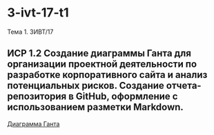 # 3-ivt-17-t1
Тема 1. 3ИВТ/17

## ИСР 1.2 Создание диаграммы Ганта для организации проектной деятельности по разработке корпоративного сайта и анализ потенциальных рисков. Создание отчета-репозитория в GitHub, оформление с использованием разметки Markdown.

[Диаграмма Ганта](https://drive.google.com/file/d/1JgxxnDjIy-p0_cnGEfQYhJWIMhSRSJ-Y/view?usp=sharing)
